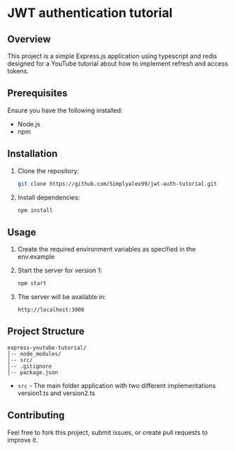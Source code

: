 # JWT authentication tutorial

## Overview
This project is a simple Express.js application using typescript and redis designed for a YouTube tutorial about how to implement refresh and access tokens.

## Prerequisites
Ensure you have the following installed:

- Node.js
- npm


## Installation

1. Clone the repository:
   ```sh
   git clone https://github.com/Simplyalex99/jwt-auth-tutorial.git
   ```
2. Install dependencies:
   ```sh
   npm install
   ```

## Usage

1. Create the required environment variables as specified in the env.example

2. Start the server for version 1:
   ```sh
   npm start
   ```
3. The server will be available in:
   ```
   http://localhost:3000
   ```

## Project Structure

```
express-youtube-tutorial/
│-- node_modules/
│-- src/
│-- .gitignore
│-- package.json
```

- `src` - The main folder application with two different implementations version1.ts and version2.ts



## Contributing

Feel free to fork this project, submit issues, or create pull requests to improve it.



